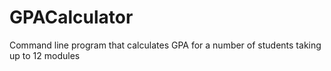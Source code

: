 # GPACalculator
Command line program that calculates GPA for a number of students taking up to 12 modules
